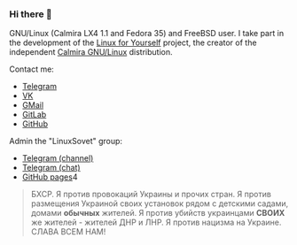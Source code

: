 ### Hi there 👋

GNU/Linux (Calmira LX4 1.1 and Fedora 35) and FreeBSD user. I take part in the development of the [Linux for Yourself](https://github.com/Linux4Yourself) project, the creator of the independent [Calmira GNU/Linux](https://github.com/CalmiraLinux) distribution.

Contact me:
* [Telegram](https://t.me/linuxoid85)
* [VK](https://vk.com/linuxoid85)
* [GMail](mailto:linuxoid85@gmail.com)
* [GitLab](https://gitlab.com/Linuxoid85)
* [GitHub](https://github.com/Linuxoid85)

Admin the "LinuxSovet" group:
* [Telegram (channel)](https://t.me/linuxsovet)
* [Telegram (chat)](https://t.me/linuxsovet_chat)
* [GitHub pages](https://linuxoid85.github.io/LinuxSovet)4

> БХСР. Я против провокаций Украины и прочих стран. Я против размещения Украиной своих установок рядом с детскими садами, домами **обычных** жителей. Я против убийств украинцами **СВОИХ** же жителей - жителей ДНР и ЛНР. Я против нацизма на Украине. СЛАВА ВСЕМ НАМ!
